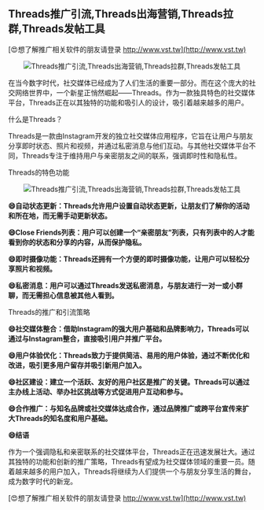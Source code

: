 ## **Threads推广引流,Threads出海营销,Threads拉群,Threads发帖工具**

[😍想了解推广相关软件的朋友请登录 http://www.vst.tw](http://www.vst.tw)

 <center><img src="https://vst.tw/MP4/tuiguang/png/7.png" alt="Threads推广引流,Threads出海营销,Threads拉群,Threads发帖工具"></center>

在当今数字时代，社交媒体已经成为了人们生活的重要一部分。而在这个庞大的社交网络世界中，一个新星正悄然崛起——Threads。作为一款独具特色的社交媒体平台，Threads正在以其独特的功能和吸引人的设计，吸引着越来越多的用户。

什么是Threads？

Threads是一款由Instagram开发的独立社交媒体应用程序，它旨在让用户与朋友分享即时状态、照片和视频，并通过私密消息与他们互动。与其他社交媒体平台不同，Threads专注于维持用户与亲密朋友之间的联系，强调即时性和隐私性。

Threads的特色功能

 <center><img src="https://vst.tw/MP4/tuiguang/png/5.png" alt="Threads推广引流,Threads出海营销,Threads拉群,Threads发帖工具"></center>

**😄自动状态更新：Threads允许用户设置自动状态更新，让朋友们了解你的活动和所在地，而无需手动更新状态。**

**😄Close Friends列表：用户可以创建一个“亲密朋友”列表，只有列表中的人才能看到你的状态和分享的内容，从而保护隐私。**

**😄即时摄像功能：Threads还拥有一个方便的即时摄像功能，让用户可以轻松分享照片和视频。**

**😄私密消息：用户可以通过Threads发送私密消息，与朋友进行一对一或小群聊，而无需担心信息被其他人看到。**

Threads的推广和引流策略

**😄社交媒体整合：借助Instagram的强大用户基础和品牌影响力，Threads可以通过与Instagram整合，直接吸引用户并推广平台。**

**😄用户体验优化：Threads致力于提供简洁、易用的用户体验，通过不断优化和改进，吸引更多用户留存并吸引新用户加入。**

**😄社区建设：建立一个活跃、友好的用户社区是推广的关键。Threads可以通过主办线上活动、举办社区挑战等方式促进用户互动和参与。**

**😄合作推广：与知名品牌或社交媒体达成合作，通过品牌推广或跨平台宣传来扩大Threads的知名度和用户基础。**

**😄结语**

作为一个强调隐私和亲密联系的社交媒体平台，Threads正在迅速发展壮大。通过其独特的功能和创新的推广策略，Threads有望成为社交媒体领域的重要一员。随着越来越多的用户加入，Threads将继续为人们提供一个与朋友分享生活的舞台，成为数字时代的新宠。

[😍想了解推广相关软件的朋友请登录 http://www.vst.tw](http://www.vst.tw)



